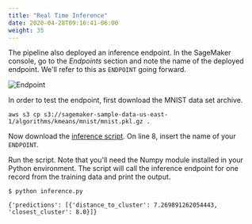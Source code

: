 ```yaml
---
title: "Real Time Inference"
date: 2020-04-28T09:16:41-06:00
weight: 35
---
```


The pipeline also deployed an inference endpoint.  In the SageMaker console, go to the _Endpoints_ section and note the name of the deployed endpoint.  We'll refer to this as `ENDPOINT` going forward.

![Endpoint](/images/pipeline/endpoint.png)

In order to test the endpoint, first download the MNIST data set archive.

    aws s3 cp s3://sagemaker-sample-data-us-east-1/algorithms/kmeans/mnist/mnist.pkl.gz .

Now download the [inference script](/files/pipeline/inference.py).  On line 8, insert the name of your `ENDPOINT`.  

Run the script.  Note that you'll need the Numpy module installed in your Python environment.  The script will call the inference endpoint for one record from the training data and print the output.

    $ python inference.py

    {'predictions': [{'distance_to_cluster': 7.269891262054443, 'closest_cluster': 8.0}]}
